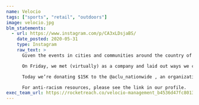 ```yaml
---
name: Velocio
tags: ["sports", "retail", "outdoors"]
image: velocio.jpg
blm_statements:
  - url: https://www.instagram.com/p/CA3xLDsjaBS/
    date_posted: 2020-05-31
    type: Instagram
    raw_text: >
      Given the events in cities and communities around the country of the last 72 hours, the anger at the deeply rooted racism and police violence facing Black communities, we’ve been sorting how best to respond as a small brand. The cycling and outdoor industries have mostly ignored racism, paralyzed by privilege and challenged to use it for good.

      On Friday, we met (virtually) as a company and laid out ways we could improve as allies, as members of the broader cycling and outdoor communities to advocate for Black riders. We’re committed to telling more stories, engaging more Black cyclists in hiring and through ambassador roles and supporting organizations to ensure more hope happens in the fight against racism.

      Today we’re donating $15K to the @aclu_nationwide , an organization we supported in the past through our UNITY project, as well as $15K for @blklivesmatter . There is always a better way and we’re committed to finding it.

      For anti-racism resources, please see the link in our profile.
exec_team_url: https://rocketreach.co/velocio-management_b4536d47fc80132e
---
```

